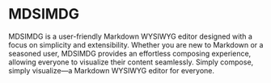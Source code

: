 # MDSIMDG
MDSIMDG is a user-friendly Markdown WYSIWYG editor designed with a focus on simplicity and extensibility. Whether you are new to Markdown or a seasoned user, MDSIMDG provides an effortless composing experience, allowing everyone to visualize their content seamlessly. Simply compose, simply visualize—a Markdown WYSIWYG editor for everyone.
